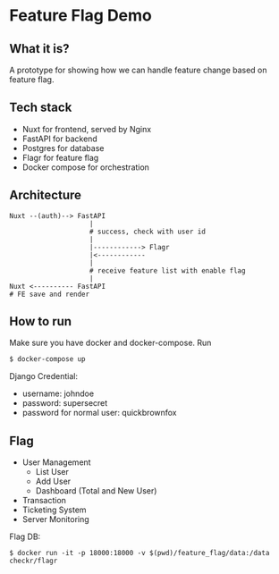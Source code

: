 # Feature Flag Demo

## What it is?

A prototype for showing how we can handle feature change based on feature flag. 

## Tech stack

* Nuxt for frontend, served by Nginx
* FastAPI for backend
* Postgres for database
* Flagr for feature flag
* Docker compose for orchestration

## Architecture

```
Nuxt --(auth)--> FastAPI
                    |
                    # success, check with user id
                    |
                    |------------> Flagr
                    |<------------ 
                    |
                    # receive feature list with enable flag
                    |
Nuxt <---------- FastAPI
# FE save and render
```

## How to run

Make sure you have docker and docker-compose. Run

```bash
$ docker-compose up
```

Django Credential:

* username: johndoe 
* password: supersecret 
* password for normal user: quickbrownfox


## Flag

* User Management
    * List User
    * Add User
    * Dashboard (Total and New User)
* Transaction
* Ticketing System
* Server Monitoring

Flag DB:

```
$ docker run -it -p 18000:18000 -v $(pwd)/feature_flag/data:/data checkr/flagr 
```